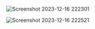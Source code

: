 ![Screenshot 2023-12-16 222301](https://github.com/rekha1239/AdventureWorks-Database-Analysis-Power-Bi-Project/assets/143036945/50bcb624-1c67-4059-abee-d45ce02d410c)


![Screenshot 2023-12-16 222521](https://github.com/rekha1239/AdventureWorks-Database-Analysis-Power-Bi-Project/assets/143036945/f56d720b-00e3-4185-b5c4-9bc6360cb04b)

